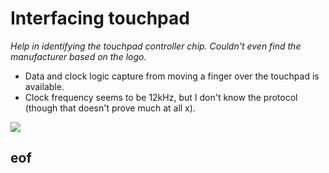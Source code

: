 # Interfacing touchpad

*Help in identifying the touchpad controller chip. Couldn't even find the manufacturer based on the logo.*


- Data and clock logic capture from moving a finger over the touchpad is available.
- Clock frequency seems to be 12kHz, but I don't know the protocol (though that doesn't prove much at all x).

![](https://raw.githubusercontent.com/gima/motorola_lapdock/master/touchpad/legend.png)


## eof
